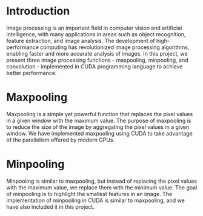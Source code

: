 # Introduction
Image processing is an important field in computer vision and artificial intelligence, with many applications in areas such as object recognition, feature extraction, and image analysis. The development of high-performance computing has revolutionized image processing algorithms, enabling faster and more accurate analysis of images. In this project, we present three image processing functions - maxpooling, minpooling, and convolution - implemented in CUDA programming language to achieve better performance.

# Maxpooling
Maxpooling is a simple yet powerful function that replaces the pixel values in a given window with the maximum value. The purpose of maxpooling is to reduce the size of the image by aggregating the pixel values in a given window. We have implemented maxpooling using CUDA to take advantage of the parallelism offered by modern GPUs.

# Minpooling
Minpooling is similar to maxpooling, but instead of replacing the pixel values with the maximum value, we replace them with the minimum value. The goal of minpooling is to highlight the smallest features in an image. The implementation of minpooling in CUDA is similar to maxpooling, and we have also included it in this project.
